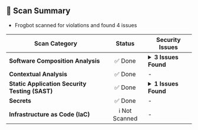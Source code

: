 
## 📗 Scan Summary
- Frogbot scanned for violations and found 4 issues

| Scan Category                | Status                  | Security Issues                  |
| --------------------- | :-----------------------------------: | ----------------------------------- |
| **Software Composition Analysis** | ✅ Done | <details><summary><b>3 Issues Found</b></summary><img src="https://raw.githubusercontent.com/jfrog/frogbot/master/resources/v2/smallCritical.svg" alt=""/> 1 Critical<br><img src="https://raw.githubusercontent.com/jfrog/frogbot/master/resources/v2/smallHigh.svg" alt=""/> 1 High<br><img src="https://raw.githubusercontent.com/jfrog/frogbot/master/resources/v2/smallMedium.svg" alt=""/> 1 Medium<br></details> |
| **Contextual Analysis** | ✅ Done | - |
| **Static Application Security Testing (SAST)** | ✅ Done | <details><summary><b>1 Issues Found</b></summary><img src="https://raw.githubusercontent.com/jfrog/frogbot/master/resources/v2/smallHigh.svg" alt=""/> 1 High<br></details> |
| **Secrets** | ✅ Done | - |
| **Infrastructure as Code (IaC)** | ℹ️ Not Scanned | - |